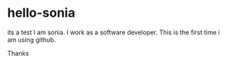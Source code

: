 # hello-sonia
its a test
I am sonia. I work as a software developer. This is the first time i am using github.

Thanks
